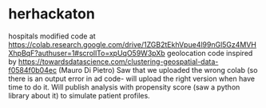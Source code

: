 # herhackaton
hospitals modified code at https://colab.research.google.com/drive/1ZGB2tEkhVpue4l99nGl5Gz4MVHXhpBqF?authuser=1#scrollTo=xpUqO59W3pXb
geolocation code inspired by https://towardsdatascience.com/clustering-geospatial-data-f0584f0b04ec (Mauro Di Pietro)
Saw that we uploaded the wrong colab (so there is an output error in ad code- will upload the right version when have time to do it.
Will publish analysis with propensity score (saw a python library about it) to simulate patient profiles.
